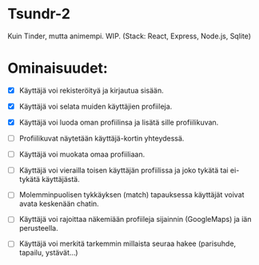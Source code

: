 # Tsundr-2
Kuin Tinder, mutta animempi. WIP. (Stack: React, Express, Node.js, Sqlite)

# Ominaisuudet:

- [x] Käyttäjä voi rekisteröityä ja kirjautua sisään.
- [x] Käyttäjä voi selata muiden käyttäjien profiileja.
- [x] Käyttäjä voi luoda oman profiilinsa ja lisätä sille profiilikuvan.
- [ ] Profiilikuvat näytetään käyttäjä-kortin yhteydessä.
- [ ] Käyttäjä voi muokata omaa profiiliaan.
- [ ] Käyttäjä voi vierailla toisen käyttäjän profiilissa ja joko tykätä tai ei-tykätä käyttäjästä. 
- [ ] Molemminpuolisen tykkäyksen (match) tapauksessa käyttäjät voivat avata keskenään chatin.
- [ ] Käyttäjä voi rajoittaa näkemiään profiileja sijainnin (GoogleMaps) ja iän perusteella.
- [ ] Käyttäjä voi merkitä tarkemmin millaista seuraa hakee (parisuhde, tapailu, ystävät...)


